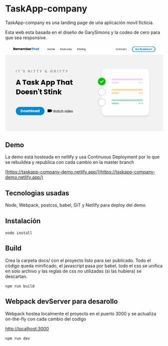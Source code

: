 # TaskApp-company

TaskApp-company es una landing page de una aplicación movil ficticia.

Esta web esta basada en el diseño de GarySimons y la codeo de cero para que sea responsive.

![ScreenShot](https://raw.githubusercontent.com/nicoierino/taskapp-company/master/screenshot.png "ScreenShot")

## Demo

La demo está hosteada en netlify y usa Continuous Deployment por lo que se rebuildea y republica con cada cambio en la master branch

[https://taskapp-company-demo.netlify.app/](https://taskapp-company-demo.netlify.app/)

## Tecnologias usadas

Node, Webpack, postcss, babel, GiT y Netlify para deploy del demo

## Instalación

```node
node install
```

## Build

Crea la carpeta docs/ con el proyecto listo para ser publicado.
Todo el código queda minificado, el javascript pasa por babel, todo el css se unifica en solo archivo y las reglas de css no utilizadas (si las hubiera) se descartan.

```node
npm run build
```

## Webpack devServer para desarollo

Webpack hostea localmente el proyecto en el puerto 3000 y se actualiza on-the-fly con cada cambio del codigo

[http://localhost:3000](http://localhost:3000)

```node
npm run dev
```
